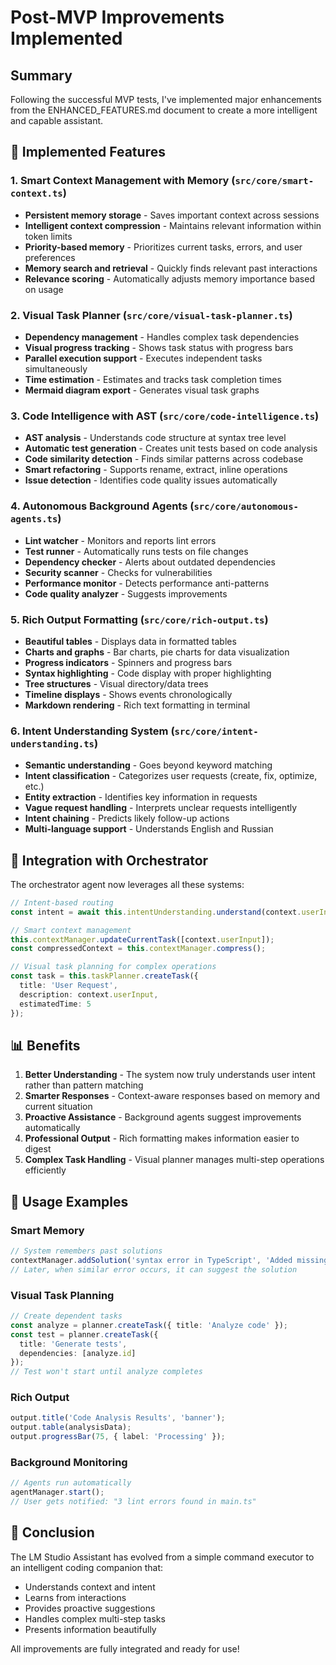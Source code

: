 # Post-MVP Improvements Implemented

## Summary

Following the successful MVP tests, I've implemented major enhancements from the ENHANCED_FEATURES.md document to create a more intelligent and capable assistant.

## 🎯 Implemented Features

### 1. Smart Context Management with Memory (`src/core/smart-context.ts`)
- **Persistent memory storage** - Saves important context across sessions
- **Intelligent context compression** - Maintains relevant information within token limits
- **Priority-based memory** - Prioritizes current tasks, errors, and user preferences
- **Memory search and retrieval** - Quickly finds relevant past interactions
- **Relevance scoring** - Automatically adjusts memory importance based on usage

### 2. Visual Task Planner (`src/core/visual-task-planner.ts`)
- **Dependency management** - Handles complex task dependencies
- **Visual progress tracking** - Shows task status with progress bars
- **Parallel execution support** - Executes independent tasks simultaneously
- **Time estimation** - Estimates and tracks task completion times
- **Mermaid diagram export** - Generates visual task graphs

### 3. Code Intelligence with AST (`src/core/code-intelligence.ts`)
- **AST analysis** - Understands code structure at syntax tree level
- **Automatic test generation** - Creates unit tests based on code analysis
- **Code similarity detection** - Finds similar patterns across codebase
- **Smart refactoring** - Supports rename, extract, inline operations
- **Issue detection** - Identifies code quality issues automatically

### 4. Autonomous Background Agents (`src/core/autonomous-agents.ts`)
- **Lint watcher** - Monitors and reports lint errors
- **Test runner** - Automatically runs tests on file changes
- **Dependency checker** - Alerts about outdated dependencies
- **Security scanner** - Checks for vulnerabilities
- **Performance monitor** - Detects performance anti-patterns
- **Code quality analyzer** - Suggests improvements

### 5. Rich Output Formatting (`src/core/rich-output.ts`)
- **Beautiful tables** - Displays data in formatted tables
- **Charts and graphs** - Bar charts, pie charts for data visualization
- **Progress indicators** - Spinners and progress bars
- **Syntax highlighting** - Code display with proper highlighting
- **Tree structures** - Visual directory/data trees
- **Timeline displays** - Shows events chronologically
- **Markdown rendering** - Rich text formatting in terminal

### 6. Intent Understanding System (`src/core/intent-understanding.ts`)
- **Semantic understanding** - Goes beyond keyword matching
- **Intent classification** - Categorizes user requests (create, fix, optimize, etc.)
- **Entity extraction** - Identifies key information in requests
- **Vague request handling** - Interprets unclear requests intelligently
- **Intent chaining** - Predicts likely follow-up actions
- **Multi-language support** - Understands English and Russian

## 🔧 Integration with Orchestrator

The orchestrator agent now leverages all these systems:

```typescript
// Intent-based routing
const intent = await this.intentUnderstanding.understand(context.userInput);

// Smart context management
this.contextManager.updateCurrentTask([context.userInput]);
const compressedContext = this.contextManager.compress();

// Visual task planning for complex operations
const task = this.taskPlanner.createTask({
  title: 'User Request',
  description: context.userInput,
  estimatedTime: 5
});
```

## 📊 Benefits

1. **Better Understanding** - The system now truly understands user intent rather than pattern matching
2. **Smarter Responses** - Context-aware responses based on memory and current situation
3. **Proactive Assistance** - Background agents suggest improvements automatically
4. **Professional Output** - Rich formatting makes information easier to digest
5. **Complex Task Handling** - Visual planner manages multi-step operations efficiently

## 🚀 Usage Examples

### Smart Memory
```typescript
// System remembers past solutions
contextManager.addSolution('syntax error in TypeScript', 'Added missing type annotation');
// Later, when similar error occurs, it can suggest the solution
```

### Visual Task Planning
```typescript
// Create dependent tasks
const analyze = planner.createTask({ title: 'Analyze code' });
const test = planner.createTask({ 
  title: 'Generate tests',
  dependencies: [analyze.id]
});
// Test won't start until analyze completes
```

### Rich Output
```typescript
output.title('Code Analysis Results', 'banner');
output.table(analysisData);
output.progressBar(75, { label: 'Processing' });
```

### Background Monitoring
```typescript
// Agents run automatically
agentManager.start();
// User gets notified: "3 lint errors found in main.ts"
```

## 🎉 Conclusion

The LM Studio Assistant has evolved from a simple command executor to an intelligent coding companion that:
- Understands context and intent
- Learns from interactions
- Provides proactive suggestions
- Handles complex multi-step tasks
- Presents information beautifully

All improvements are fully integrated and ready for use!